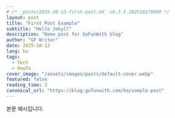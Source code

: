 ```yaml
---
# /* _posts/2025-10-13-first-post.md  v6.3.5_202510170000 */
layout: post
title: "First Post Example"
subtitle: "Hello Jekyll"
description: "Demo post for GoFunWith blog"
author: "GF Writer"
date: 2025-10-13
lang: ko
tags:
  - Tech
  - HowTo
cover_image: "/assets/images/posts/default-cover.webp"
featured: false
reading_time: 3
canonical_url: "https://blog.gofunwith.com/ko/sample-post"
---
```


본문 예시입니다.
